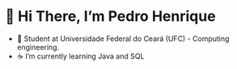 # 👋 Hi There, I’m Pedro Henrique
- 👀 Student at Universidade Federal do Ceará (UFC) - Computing engineering.
- ☕ I’m currently learning Java and SQL

<!---
gadelhapedro/gadelhapedro is a ✨ special ✨ repository because its `README.md` (this file) appears on your GitHub profile.
You can click the Preview link to take a look at your changes.
--->
